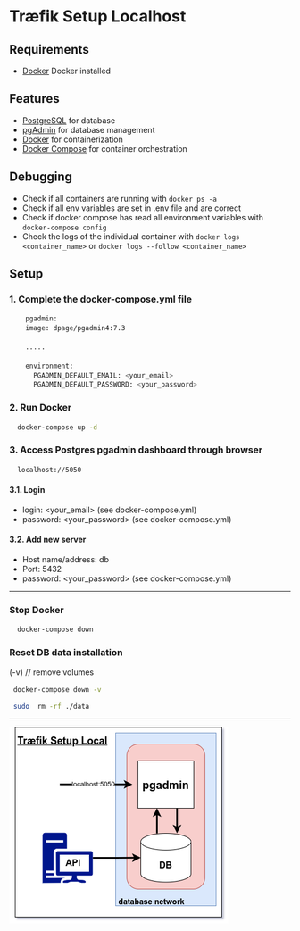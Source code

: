 # Træfik Setup Localhost


## Requirements

- [Docker](https://docs.docker.com/get-docker/) Docker installed

## Features

- [PostgreSQL](https://www.postgresql.org/) for database
- [pgAdmin](https://www.pgadmin.org/) for database management
- [Docker](https://www.docker.com/) for containerization
- [Docker Compose](https://docs.docker.com/compose/) for container orchestration

## Debugging

- Check if all containers are running with `docker ps -a`
- Check if all env variables are set in .env file and are correct
- Check if docker compose has read all environment variables with `docker-compose config`
- Check the logs of the individual container with `docker logs <container_name>` or `docker logs --follow <container_name>`

## Setup

### 1. Complete the docker-compose.yml file

```bash
    pgadmin:
    image: dpage/pgadmin4:7.3
    
    .....
    
    environment:
      PGADMIN_DEFAULT_EMAIL: <your_email>
      PGADMIN_DEFAULT_PASSWORD: <your_password>
```

### 2. Run Docker

```bash
  docker-compose up -d
```

### 3. Access Postgres pgadmin dashboard through browser

```bash
  localhost://5050
```
#### 3.1. Login
- login: <your_email> (see docker-compose.yml)
- password: <your_password> (see docker-compose.yml)

#### 3.2. Add new server
- Host name/address: db
- Port: 5432
- password: <your_password> (see docker-compose.yml)

*** 

###  Stop Docker

```bash
  docker-compose down
```

### Reset DB data installation

(-v) // remove volumes
```bash
 docker-compose down -v 
```

```bash
 sudo  rm -rf ./data
```

***

<img src="./utility/3sem-setup-local.drawio.png" alt="3 semester local environment setup">
